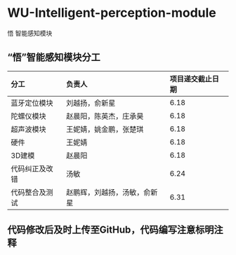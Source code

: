 # WU-Intelligent-perception-module
悟 智能感知模块

“悟”智能感知模块分工		
----
|分工|负责人|项目递交截止日期|
|:-|:-|:-|
|蓝牙定位模块|刘越扬，俞新星|6.18|
|陀螺仪模块|赵晨阳，陈英杰，庄承昊| 6.18|
|超声波模块|王妮婧，姚金鹏，张楚琪|6.18|
|硬件|王妮婧| 6.18|
|3D建模|赵晨阳|6.18|
|代码纠正及改错|汤敏|6.24|
|代码整合及测试|赵鹏辉，刘越扬，汤敏，俞新星|6.31|
## 代码修改后及时上传至GitHub，代码编写注意标明注释		
